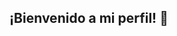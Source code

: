 ## ¡Bienvenido a mi perfil! 👋

<!--
**erikater/erikater** is a ✨ _special_ ✨ repository because its `README.md` (this file) appears on your GitHub profile.

Soy Ingeniera Industrial con experiencia de mas de 6 años en optimización y mejoramiento de procesos. Actualmente estoy en formación como Analista de Datos en Tripleten LATAM. Tengo habilidades en limpieza, visualización y análisis de datos usando herramientas como Excel, Python, SQL, Power BI.

Me apasiona transformar datos en información útil para la toma de decisiones estratégicas y diseño de campañas. 

Busco oportunidades como Analista de Datos Junior o Asistente de Ciencia de Datos, para asì fortalecer cada vez mas mis habilidades y conocimientos en este campo y crecer profesionalmente. 

🔍 Abierta a oportunidades remotas o híbridas en Latinoamérica.

Herramientas: Excel · Power BI · Python · Pandas · Matplotlib, entre otras.

Puedes conocer más acerca de mi experiencia profesional en linkedin. Contàctame! 
